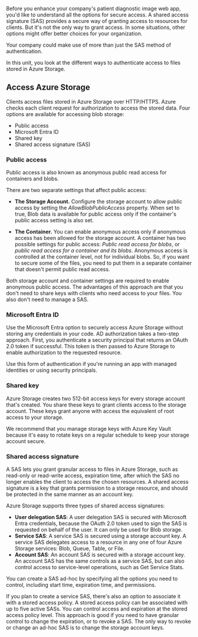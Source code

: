Before you enhance your company's patient diagnostic image web app, you'd like to understand all the options for secure access. A shared access signature (SAS) provides a secure way of granting access to resources for clients. But it's not the only way to grant access. In some situations, other options might offer better choices for your organization.

Your company could make use of more than just the SAS method of authentication.

In this unit, you look at the different ways to authenticate access to files stored in Azure Storage.

## Access Azure Storage

Clients access files stored in Azure Storage over HTTP/HTTPS. Azure checks each client request for authorization to access the stored data. Four options are available for accessing blob storage:

- Public access
- Microsoft Entra ID
- Shared key
- Shared access signature (SAS)

### Public access

Public access is also known as anonymous public read access for containers and blobs.

There are two separate settings that affect public access:

- **The Storage Account.** Configure the storage account to allow public access by setting the *AllowBlobPublicAccess* property. When set to true, Blob data is available for public access only if the container's public access setting is also set.

- **The Container.** You can enable anonymous access only if anonymous access has been allowed for the storage account. A container has two possible settings for public access: *Public read access for blobs*, or *public read access for a container and its blobs*. Anonymous access is controlled at the container level, not for individual blobs. So, if you want to secure some of the files, you need to put them in a separate container that doesn't permit public read access.

 Both storage account and container settings are required to enable anonymous public access. The advantages of this approach are that you don't need to share keys with clients who need access to your files. You also don't need to manage a SAS.

<a name='azure-active-directory'></a>

### Microsoft Entra ID

Use the Microsoft Entra option to securely access Azure Storage without storing any credentials in your code. AD authorization takes a two-step approach. First, you authenticate a security principal that returns an OAuth 2.0 token if successful. This token is then passed to Azure Storage to enable authorization to the requested resource.

Use this form of authentication if you're running an app with managed identities or using security principals.

### Shared key

Azure Storage creates two 512-bit access keys for every storage account that's created. You share these keys to grant clients access to the storage account. These keys grant anyone with access the equivalent of root access to your storage.

We recommend that you manage storage keys with Azure Key Vault because it's easy to rotate keys on a regular schedule to keep your storage account secure.

### Shared access signature

A SAS lets you grant granular access to files in Azure Storage, such as read-only or read-write access, expiration time, after which the SAS no longer enables the client to access the chosen resources. A shared access signature is a key that grants permission to a storage resource, and should be protected in the same manner as an account key.

Azure Storage supports three types of shared access signatures:

- **User delegation SAS**: A user delegation SAS is secured with Microsoft Entra credentials, because the OAuth 2.0 token used to sign the SAS is requested on behalf of the user. It can only be used for Blob storage.
- **Service SAS**: A service SAS is secured using a storage account key. A service SAS delegates access to a resource in any one of four Azure Storage services: Blob, Queue, Table, or File. 
- **Account SAS**: An account SAS is secured with a storage account key. An account SAS has the same controls as a service SAS, but can also control access to service-level operations, such as Get Service Stats.

You can create a SAS ad-hoc by specifying all the options you need to control, including start time, expiration time, and permissions.

If you plan to create a service SAS, there's also an option to associate it with a stored access policy. A stored access policy can be associated with up to five active SASs. You can control access and expiration at the stored access policy level. This approach is good if you need to have granular control to change the expiration, or to revoke a SAS. The only way to revoke or change an ad-hoc SAS is to change the storage account keys.
